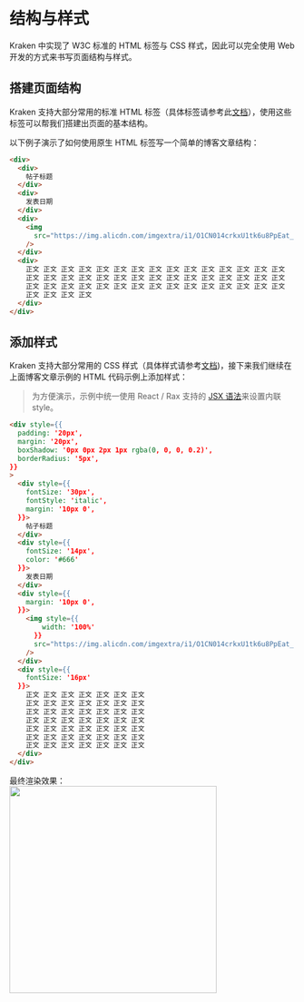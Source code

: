 # 结构与样式

Kraken 中实现了 W3C 标准的 HTML 标签与 CSS 样式，因此可以完全使用 Web 开发的方式来书写页面结构与样式。

## 搭建页面结构

Kraken 支持大部分常用的标准 HTML 标签（具体标签请参考此[文档](/development/tags)），使用这些标签可以帮我们搭建出页面的基本结构。

以下例子演示了如何使用原生 HTML 标签写一个简单的博客文章结构：

```html
<div>
  <div>
    帖子标题
  </div>
  <div>
    发表日期
  </div>
  <div>
    <img
      src="https://img.alicdn.com/imgextra/i1/O1CN014crkxU1tk6u8PpEat_!!6000000005939-2-tps-400-300.png"
    />
  </div>
  <div>
    正文 正文 正文 正文 正文 正文 正文 正文 正文 正文 正文 正文 正文 正文 正文
    正文 正文 正文 正文 正文 正文 正文 正文 正文 正文 正文 正文 正文 正文 正文
    正文 正文 正文 正文 正文 正文 正文 正文 正文 正文 正文 正文 正文 正文 正文
    正文 正文 正文 正文
  </div>
</div>
```

## 添加样式

Kraken 支持大部分常用的 CSS 样式（具体样式请参考[文档](/development/styles))，接下来我们继续在上面博客文章示例的 HTML 代码示例上添加样式：

> 为方便演示，示例中统一使用 React / Rax 支持的 [JSX 语法](https://zh-hans.reactjs.org/docs/introducing-jsx.html)来设置内联 style。

```html
<div style={{
  padding: '20px',
  margin: '20px',
  boxShadow: '0px 0px 2px 1px rgba(0, 0, 0, 0.2)',
  borderRadius: '5px',
}}
>
  <div style={{
    fontSize: '30px',
    fontStyle: 'italic',
    margin: '10px 0',
  }}>
    帖子标题
  </div>
  <div style={{
    fontSize: '14px',
    color: '#666'
  }}>
    发表日期
  </div>
  <div style={{
    margin: '10px 0',
  }}>
    <img style={{
        width: '100%'
      }}
      src="https://img.alicdn.com/imgextra/i1/O1CN014crkxU1tk6u8PpEat_!!6000000005939-2-tps-400-300.png"
    />
  </div>
  <div style={{
    fontSize: '16px'
  }}>
    正文 正文 正文 正文 正文 正文 正文
    正文 正文 正文 正文 正文 正文 正文
    正文 正文 正文 正文 正文 正文 正文
    正文 正文 正文 正文 正文 正文 正文
    正文 正文 正文 正文 正文 正文 正文
    正文 正文 正文 正文 正文 正文 正文
    正文 正文 正文 正文 正文 正文 正文
  </div>
</div>
```

最终渲染效果：  
<img width="365" src="https://img.alicdn.com/imgextra/i4/O1CN01yT1WnN2209htINZeG_!!6000000007057-2-tps-730-1096.png" />
